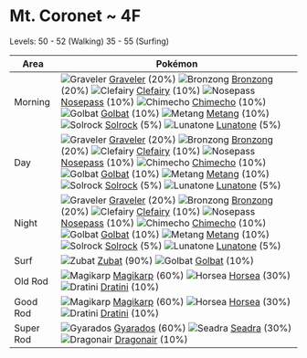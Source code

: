# Mt. Coronet ~ 4F
Levels: 50 - 52 (Walking) 35 - 55 (Surfing)

Area       | Pokémon
---        | ---
Morning    | ![][075]  [Graveler] (20%) ![][437]  [Bronzong] (20%) ![][035]  [Clefairy] (10%)  ![][299]  [Nosepass] (10%) ![][358]  [Chimecho] (10%) ![][042]  [Golbat] (10%)  ![][375]  [Metang] (10%) ![][338]  [Solrock] (5%) ![][337]  [Lunatone] (5%)<br>
Day        | ![][075]  [Graveler] (20%) ![][437]  [Bronzong] (20%) ![][035]  [Clefairy] (10%)  ![][299]  [Nosepass] (10%) ![][358]  [Chimecho] (10%) ![][042]  [Golbat] (10%)  ![][375]  [Metang] (10%) ![][338]  [Solrock] (5%) ![][337]  [Lunatone] (5%)<br>
Night      | ![][075]  [Graveler] (20%) ![][437]  [Bronzong] (20%) ![][035]  [Clefairy] (10%)  ![][299]  [Nosepass] (10%) ![][358]  [Chimecho] (10%) ![][042]  [Golbat] (10%)  ![][375]  [Metang] (10%) ![][338]  [Solrock] (5%) ![][337]  [Lunatone] (5%)<br>
Surf       | ![][041]  [Zubat] (90%) ![][042]  [Golbat] (10%)
Old Rod    | ![][129]  [Magikarp] (60%) ![][116]  [Horsea] (30%) ![][147]  [Dratini] (10%)
Good Rod   | ![][129]  [Magikarp] (60%) ![][116]  [Horsea] (30%) ![][147]  [Dratini] (10%)
Super Rod  | ![][130]  [Gyarados] (60%) ![][117]  [Seadra] (30%) ![][148]  [Dragonair] (10%)


[035]: https://raw.githubusercontent.com/PokeAPI/sprites/master/sprites/pokemon/35.png "Clefairy"
[041]: https://raw.githubusercontent.com/PokeAPI/sprites/master/sprites/pokemon/41.png "Zubat"
[042]: https://raw.githubusercontent.com/PokeAPI/sprites/master/sprites/pokemon/42.png "Golbat"
[075]: https://raw.githubusercontent.com/PokeAPI/sprites/master/sprites/pokemon/75.png "Graveler"
[116]: https://raw.githubusercontent.com/PokeAPI/sprites/master/sprites/pokemon/116.png "Horsea"
[117]: https://raw.githubusercontent.com/PokeAPI/sprites/master/sprites/pokemon/117.png "Seadra"
[129]: https://raw.githubusercontent.com/PokeAPI/sprites/master/sprites/pokemon/129.png "Magikarp"
[130]: https://raw.githubusercontent.com/PokeAPI/sprites/master/sprites/pokemon/130.png "Gyarados"
[147]: https://raw.githubusercontent.com/PokeAPI/sprites/master/sprites/pokemon/147.png "Dratini"
[148]: https://raw.githubusercontent.com/PokeAPI/sprites/master/sprites/pokemon/148.png "Dragonair"
[299]: https://raw.githubusercontent.com/PokeAPI/sprites/master/sprites/pokemon/299.png "Nosepass"
[337]: https://raw.githubusercontent.com/PokeAPI/sprites/master/sprites/pokemon/337.png "Lunatone"
[338]: https://raw.githubusercontent.com/PokeAPI/sprites/master/sprites/pokemon/338.png "Solrock"
[358]: https://raw.githubusercontent.com/PokeAPI/sprites/master/sprites/pokemon/358.png "Chimecho"
[375]: https://raw.githubusercontent.com/PokeAPI/sprites/master/sprites/pokemon/375.png "Metang"
[437]: https://raw.githubusercontent.com/PokeAPI/sprites/master/sprites/pokemon/437.png "Bronzong"
[Clefairy]: /pokemon_changes/035.md
[Zubat]: /pokemon_changes/041.md
[Golbat]: /pokemon_changes/042.md
[Graveler]: /pokemon_changes/075.md
[Horsea]: /pokemon_changes/116.md
[Seadra]: /pokemon_changes/117.md
[Magikarp]: /pokemon_changes/129.md
[Gyarados]: /pokemon_changes/130.md
[Dratini]: /pokemon_changes/147.md
[Dragonair]: /pokemon_changes/148.md
[Nosepass]: /pokemon_changes/299.md
[Lunatone]: /pokemon_changes/337.md
[Solrock]: /pokemon_changes/338.md
[Chimecho]: /pokemon_changes/358.md
[Metang]: /pokemon_changes/375.md
[Bronzong]: /pokemon_changes/437.md
